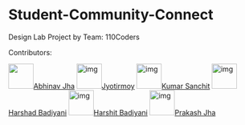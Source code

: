 # Student-Community-Connect
Design Lab Project by Team: 110Coders

Contributors: 

<a href = "https://github.com/dwij28/"><img src = "https://avatars0.githubusercontent.com/u/15311479?s=400&u=90e56808065e250ae702c5854fe60b9bd706e3d0&v=4" width="50" height="50">Abhinav Jha</a>
<a href = "https://github.com/Jyotirmoy256/"><img src = "" alt = "img" width="50" height="50">Jyotirmoy</a>
<a href = "#"><img src = "" alt = "img" width="50" height="50">Kumar Sanchit</a>
<a href = "#"><img src = "" alt = "img" width="50" height="50">Harshad Badiyani</a>
<a href = "#"><img src = "" alt = "img" width="50" height="50">Harshit Badiyani</a>
<a href = "#"><img src = "" alt = "img" width="50" height="50">Prakash Jha</a>
